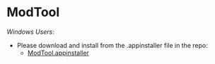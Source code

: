 # ModTool

*Windows Users*:
- Please download and install from the .appinstaller file in the repo:
    - [ModTool.appinstaller](https://raw.githubusercontent.com/Starkiller645/modtool/master/assets/ModTool.appinstaller)
